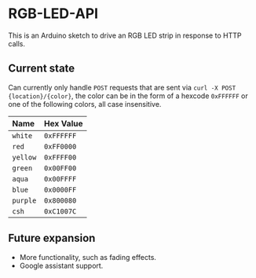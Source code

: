 # RGB-LED-API

This is an Arduino sketch to drive an RGB LED strip in response to HTTP calls.

## Current state

Can currently only handle `POST` requests that are sent via `curl -X POST {location}/{color}`, the color can be in the form of a hexcode `0xFFFFFF` or one of the following colors, all case insensitive.

Name     | Hex Value
:------- | :---------
`white`  | `0xFFFFFF`
`red`    | `0xFF0000`
`yellow` | `0xFFFF00`
`green`  | `0x00FF00`
`aqua`   | `0x00FFFF`
`blue`   | `0x0000FF`
`purple` | `0x800080`
`csh`    | `0xC1007C`

## Future expansion

- More functionality, such as fading effects.
- Google assistant support.
